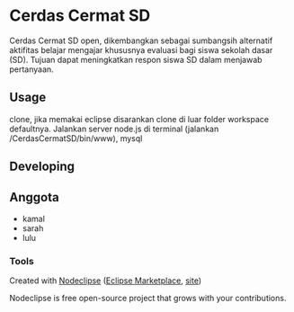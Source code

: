 

# Cerdas Cermat SD

Cerdas Cermat SD open, dikembangkan sebagai sumbangsih alternatif aktifitas belajar mengajar khususnya evaluasi bagi siswa sekolah dasar (SD).
Tujuan dapat meningkatkan respon siswa SD dalam menjawab pertanyaan.

## Usage

clone, jika memakai eclipse disarankan clone di luar folder workspace defaultnya. Jalankan server node.js di terminal (jalankan /CerdasCermatSD/bin/www), mysql

## Developing

## Anggota
* kamal
* sarah
* lulu


### Tools

Created with [Nodeclipse](https://github.com/Nodeclipse/nodeclipse-1)
 ([Eclipse Marketplace](http://marketplace.eclipse.org/content/nodeclipse), [site](http://www.nodeclipse.org))   

Nodeclipse is free open-source project that grows with your contributions.
